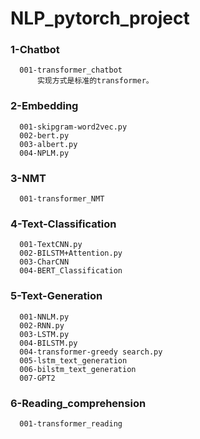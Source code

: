 # NLP_pytorch_project

### 1-Chatbot
      001-transformer_chatbot
          实现方式是标准的transformer。

### 2-Embedding
      001-skipgram-word2vec.py
      002-bert.py
      003-albert.py	
      004-NPLM.py

### 3-NMT
      001-transformer_NMT

### 4-Text-Classification
      001-TextCNN.py
      002-BILSTM+Attention.py
      003-CharCNN
      004-BERT_Classification
      
### 5-Text-Generation
      001-NNLM.py	
      002-RNN.py	
      003-LSTM.py	
      004-BILSTM.py	
      004-transformer-greedy search.py
      005-lstm_text_generation	
      006-bilstm_text_generation
      007-GPT2    
      
### 6-Reading_comprehension
      001-transformer_reading
      

